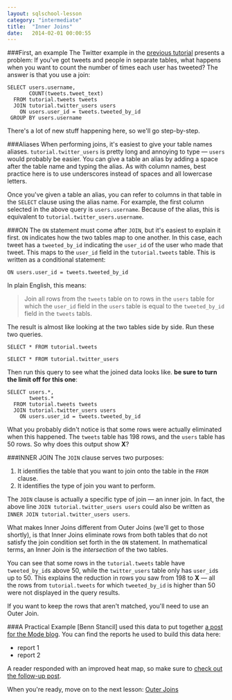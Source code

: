 ```yaml
---
layout: sqlschool-lesson
category: "intermediate"
title:  "Inner Joins"
date:   2014-02-01 00:00:55
---
```


###First, an example
The Twitter example in the [previous tutorial](/intermediate/join-intro.html) presents a problem: If you've got tweets and people in separate tables, what happens when you want to count the number of times each user has tweeted? The answer is that you use a join:

    SELECT users.username,
           COUNT(tweets.tweet_text)
      FROM tutorial.tweets tweets
      JOIN tutorial.twitter_users users
        ON users.user_id = tweets.tweeted_by_id
     GROUP BY users.username

There's a lot of new stuff happening here, so we'll go step-by-step.

###Aliases
When performing joins, it's easiest to give your table names aliases. `tutorial.twitter_users` is pretty long and annoying to type &mdash; `users` would probably be easier. You can give a table an alias by adding a space after the table name and typing the alias. As with column names, best practice here is to use underscores instead of spaces and all lowercase letters.

Once you've given a table an alias, you can refer to columns in that table in the `SELECT` clause using the alias name. For example, the first column selected in the above query is `users.username`. Because of the alias, this is equivalent to `tutorial.twitter_users.username`.

###ON
The `ON` statement must come after `JOIN`, but it's easiest to explain it first. `ON` indicates how the two tables map to one another. In this case, each tweet has a `tweeted_by_id` indicating the `user_id` of the user who made that tweet. This maps to the `user_id` field in the `tutorial.tweets` table. This is written as a conditional statement:

    ON users.user_id = tweets.tweeted_by_id

In plain English, this means:

> Join all rows from the `tweets` table on to rows in the `users` table for which the `user_id` field in the `users` table is equal to the `tweeted_by_id` field in the `tweets` tabls.

The result is almost like looking at the two tables side by side. Run these two queries.

    SELECT * FROM tutorial.tweets

    SELECT * FROM tutorial.twitter_users

Then run this query to see what the joined data looks like. **be sure to turn the limit off for this one**:

    SELECT users.*,
           tweets.*
      FROM tutorial.tweets tweets
      JOIN tutorial.twitter_users users
        ON users.user_id = tweets.tweeted_by_id

What you probably didn't notice is that some rows were actually eliminated when this happened. The `tweets` table has 198 rows, and the `users` table has 50 rows. So why does this output show **X**?

###INNER JOIN
The `JOIN` clause serves two purposes:

1. It identifies the table that you want to join onto the table in the `FROM` clause.
2. It identifies the type of join you want to perform.

The `JOIN` clause is actually a specific type of join &mdash; an inner join. In fact, the above line `JOIN tutorial.twitter_users users` could also be written as `INNER JOIN tutorial.twitter_users users`.

What makes Inner Joins different from Outer Joins (we'll get to those shortly), is that Inner Joins eliminate rows from both tables that do not satisfy the join condition set forth in the `ON` statement. In mathematical terms, an Inner Join is the *intersection* of the two tables.

<!--IMAGE: http://www.w3schools.com/sql/img_innerjoin.gif -->

You can see that some rows in the `tutorial.tweets` table have `tweeted_by_id`s above 50, while the `twitter_users` table only has `user_id`s up to 50. This explains the reduction in rows you saw from 198 to **X** &mdash; all the rows from `tutorial.tweets` for which `tweeted_by_id` is higher than 50 were not displayed in the query results.

If you want to keep the rows that aren't matched, you'll need to use an Outer Join.

###A Practical Example
[Benn Stancil] used this data to put together [a post for the Mode blog](http://blog.modeanalytics.com/where-football-players-call-home/). You can find the reports he used to build this data here:

* report 1
* report 2

A reader responded with an improved heat map, so make sure to [check out the follow-up post](http://blog.modeanalytics.com/sports-hometown-update/).


When you're ready, move on to the next lesson: [Outer Joins](/intermediate/outer-joins.html)